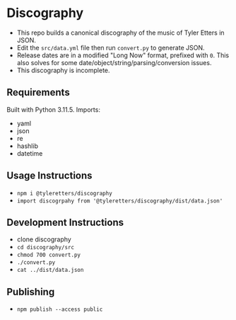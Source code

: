 # Discography

- This repo builds a canonical discography of the music of Tyler Etters in JSON.
- Edit the `src/data.yml` file then run `convert.py` to generate JSON.
- Release dates are in a modified "Long Now" format, prefixed with `0`. This also solves for some date/object/string/parsing/conversion issues.
- This discography is incomplete.

## Requirements

Built with Python 3.11.5. Imports:

- yaml
- json
- re
- hashlib
- datetime

## Usage Instructions

- `npm i @tyleretters/discography`
- `import discogrpahy from '@tyleretters/discography/dist/data.json'`

## Development Instructions

- clone discography
- `cd discography/src`
- `chmod 700 convert.py`
- `./convert.py`
- `cat ../dist/data.json`

## Publishing

- `npm publish --access public`
